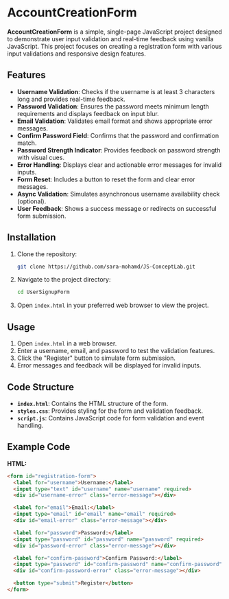# AccountCreationForm

**AccountCreationForm** is a simple, single-page JavaScript project designed to demonstrate user input validation and real-time feedback using vanilla JavaScript. This project focuses on creating a registration form with various input validations and responsive design features.

## Features

- **Username Validation**: Checks if the username is at least 3 characters long and provides real-time feedback.
- **Password Validation**: Ensures the password meets minimum length requirements and displays feedback on input blur.
- **Email Validation**: Validates email format and shows appropriate error messages.
- **Confirm Password Field**: Confirms that the password and confirmation match.
- **Password Strength Indicator**: Provides feedback on password strength with visual cues.
- **Error Handling**: Displays clear and actionable error messages for invalid inputs.
- **Form Reset**: Includes a button to reset the form and clear error messages.
- **Async Validation**: Simulates asynchronous username availability check (optional).
- **User Feedback**: Shows a success message or redirects on successful form submission.

## Installation

1. Clone the repository:
    ```bash
    git clone https://github.com/sara-mohamd/JS-ConceptLab.git
    ```

2. Navigate to the project directory:
    ```bash
    cd UserSignupForm
    ```

3. Open `index.html` in your preferred web browser to view the project.

## Usage

1. Open `index.html` in a web browser.
2. Enter a username, email, and password to test the validation features.
3. Click the "Register" button to simulate form submission.
4. Error messages and feedback will be displayed for invalid inputs.

## Code Structure

- **`index.html`**: Contains the HTML structure of the form.
- **`styles.css`**: Provides styling for the form and validation feedback.
- **`script.js`**: Contains JavaScript code for form validation and event handling.

## Example Code

**HTML:**
```html
<form id="registration-form">
  <label for="username">Username:</label>
  <input type="text" id="username" name="username" required>
  <div id="username-error" class="error-message"></div>

  <label for="email">Email:</label>
  <input type="email" id="email" name="email" required>
  <div id="email-error" class="error-message"></div>

  <label for="password">Password:</label>
  <input type="password" id="password" name="password" required>
  <div id="password-error" class="error-message"></div>

  <label for="confirm-password">Confirm Password:</label>
  <input type="password" id="confirm-password" name="confirm-password" required>
  <div id="confirm-password-error" class="error-message"></div>

  <button type="submit">Register</button>
</form>
